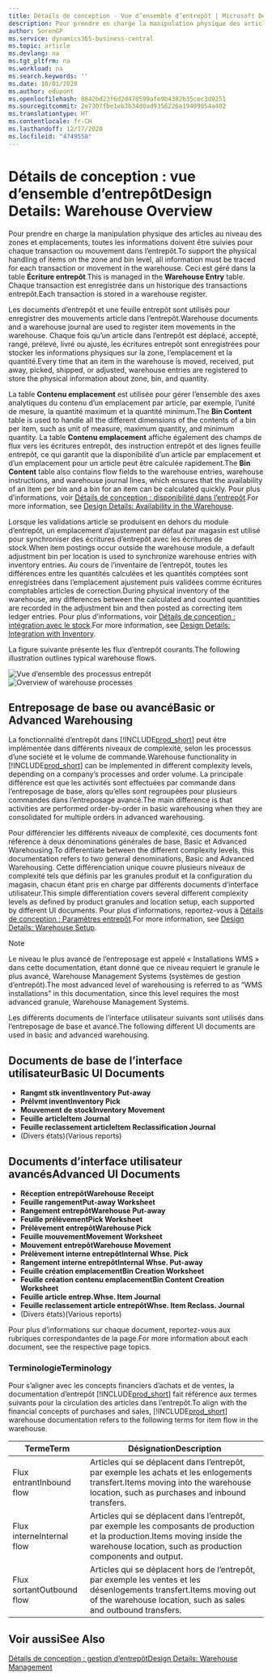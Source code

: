 ```yaml
---
title: Détails de conception - Vue d’ensemble d’entrepôt | Microsoft Docs
description: Pour prendre en charge la manipulation physique des articles au niveau des zones et emplacements, toutes les informations doivent être suivies pour chaque transaction ou mouvement dans l’entrepôt. Ceci est géré dans la table **Écriture entrepôt**. Chaque transaction est enregistrée dans un historique des transactions entrepôt.
author: SorenGP
ms.service: dynamics365-business-central
ms.topic: article
ms.devlang: na
ms.tgt_pltfrm: na
ms.workload: na
ms.search.keywords: ''
ms.date: 10/01/2020
ms.author: edupont
ms.openlocfilehash: 8842bd23f6d2d470599afe9b4382b35cec3d9251
ms.sourcegitcommit: 2e7307fbe1eb3b34d0ad9356226a19409054a402
ms.translationtype: HT
ms.contentlocale: fr-CH
ms.lasthandoff: 12/17/2020
ms.locfileid: "4749558"
---
```

# <a name="design-details-warehouse-overview"></a><span data-ttu-id="6f135-105">Détails de conception : vue d’ensemble d’entrepôt</span><span class="sxs-lookup"><span data-stu-id="6f135-105">Design Details: Warehouse Overview</span></span>
<span data-ttu-id="6f135-106">Pour prendre en charge la manipulation physique des articles au niveau des zones et emplacements, toutes les informations doivent être suivies pour chaque transaction ou mouvement dans l’entrepôt.</span><span class="sxs-lookup"><span data-stu-id="6f135-106">To support the physical handling of items on the zone and bin level, all information must be traced for each transaction or movement in the warehouse.</span></span> <span data-ttu-id="6f135-107">Ceci est géré dans la table **Écriture entrepôt**.</span><span class="sxs-lookup"><span data-stu-id="6f135-107">This is managed in the **Warehouse Entry** table.</span></span> <span data-ttu-id="6f135-108">Chaque transaction est enregistrée dans un historique des transactions entrepôt.</span><span class="sxs-lookup"><span data-stu-id="6f135-108">Each transaction is stored in a warehouse register.</span></span>  

<span data-ttu-id="6f135-109">Les documents d’entrepôt et une feuille entrepôt sont utilisés pour enregistrer des mouvements article dans l’entrepôt.</span><span class="sxs-lookup"><span data-stu-id="6f135-109">Warehouse documents and a warehouse journal are used to register item movements in the warehouse.</span></span> <span data-ttu-id="6f135-110">Chaque fois qu’un article dans l’entrepôt est déplacé, accepté, rangé, prélevé, livré ou ajusté, les écritures entrepôt sont enregistrées pour stocker les informations physiques sur la zone, l’emplacement et la quantité.</span><span class="sxs-lookup"><span data-stu-id="6f135-110">Every time that an item in the warehouse is moved, received, put away, picked, shipped, or adjusted, warehouse entries are registered to store the physical information about zone, bin, and quantity.</span></span>

<span data-ttu-id="6f135-111">La table **Contenu emplacement** est utilisée pour gérer l’ensemble des axes analytiques du contenu d’un emplacement par article, par exemple, l’unité de mesure, la quantité maximum et la quantité minimum.</span><span class="sxs-lookup"><span data-stu-id="6f135-111">The **Bin Content** table is used to handle all the different dimensions of the contents of a bin per item, such as unit of measure, maximum quantity, and minimum quantity.</span></span> <span data-ttu-id="6f135-112">La table **Contenu emplacement** affiche également des champs de flux vers les écritures entrepôt, des instruction entrepôt et des lignes feuille entrepôt, ce qui garantit que la disponibilité d’un article par emplacement et d’un emplacement pour un article peut être calculée rapidement.</span><span class="sxs-lookup"><span data-stu-id="6f135-112">The **Bin Content** table also contains flow fields to the warehouse entries, warehouse instructions, and warehouse journal lines, which ensures that the availability of an item per bin and a bin for an item can be calculated quickly.</span></span> <span data-ttu-id="6f135-113">Pour plus d’informations, voir [Détails de conception : disponibilité dans l’entrepôt](design-details-availability-in-the-warehouse.md).</span><span class="sxs-lookup"><span data-stu-id="6f135-113">For more information, see [Design Details: Availability in the Warehouse](design-details-availability-in-the-warehouse.md).</span></span>  

<span data-ttu-id="6f135-114">Lorsque les validations article se produisent en dehors du module d’entrepôt, un emplacement d’ajustement par défaut par magasin est utilisé pour synchroniser des écritures d’entrepôt avec les écritures de stock.</span><span class="sxs-lookup"><span data-stu-id="6f135-114">When item postings occur outside the warehouse module, a default adjustment bin per location is used to synchronize warehouse entries with inventory entries.</span></span> <span data-ttu-id="6f135-115">Au cours de l’inventaire de l’entrepôt, toutes les différences entre les quantités calculées et les quantités comptées sont enregistrées dans l’emplacement ajustement puis validées comme écritures comptables articles de correction.</span><span class="sxs-lookup"><span data-stu-id="6f135-115">During physical inventory of the warehouse, any differences between the calculated and counted quantities are recorded in the adjustment bin and then posted as correcting item ledger entries.</span></span> <span data-ttu-id="6f135-116">Pour plus d’informations, voir [Détails de conception : intégration avec le stock](design-details-integration-with-inventory.md).</span><span class="sxs-lookup"><span data-stu-id="6f135-116">For more information, see [Design Details: Integration with Inventory](design-details-integration-with-inventory.md).</span></span>  

<span data-ttu-id="6f135-117">La figure suivante présente les flux d’entrepôt courants.</span><span class="sxs-lookup"><span data-stu-id="6f135-117">The following illustration outlines typical warehouse flows.</span></span>  

<span data-ttu-id="6f135-118">![Vue d’ensemble des processus entrepôt](media/design_details_warehouse_management_overview.png "Vue d’ensemble des processus entrepôt")</span><span class="sxs-lookup"><span data-stu-id="6f135-118">![Overview of warehouse processes](media/design_details_warehouse_management_overview.png "Overview of warehouse processes")</span></span>  

## <a name="basic-or-advanced-warehousing"></a><span data-ttu-id="6f135-119">Entreposage de base ou avancé</span><span class="sxs-lookup"><span data-stu-id="6f135-119">Basic or Advanced Warehousing</span></span>  
<span data-ttu-id="6f135-120">La fonctionnalité d’entrepôt dans [!INCLUDE[prod_short](includes/prod_short.md)] peut être implémentée dans différents niveaux de complexité, selon les processus d’une société et le volume de commande.</span><span class="sxs-lookup"><span data-stu-id="6f135-120">Warehouse functionality in [!INCLUDE[prod_short](includes/prod_short.md)] can be implemented in different complexity levels, depending on a company’s processes and order volume.</span></span> <span data-ttu-id="6f135-121">La principale différence est que les activités sont effectuées par commande dans l’entreposage de base, alors qu’elles sont regroupées pour plusieurs commandes dans l’entreposage avancé.</span><span class="sxs-lookup"><span data-stu-id="6f135-121">The main difference is that activities are performed order-by-order in basic warehousing when they are consolidated for multiple orders in advanced warehousing.</span></span>  

 <span data-ttu-id="6f135-122">Pour différencier les différents niveaux de complexité, ces documents font référence à deux dénominations générales de base, Basic et Advanced Warehousing.</span><span class="sxs-lookup"><span data-stu-id="6f135-122">To differentiate between the different complexity levels, this documentation refers to two general denominations, Basic and Advanced Warehousing.</span></span> <span data-ttu-id="6f135-123">Cette différenciation unique couvre plusieurs niveaux de complexité tels que définis par les granules produit et la configuration du magasin, chacun étant pris en charge par différents documents d’interface utilisateur.</span><span class="sxs-lookup"><span data-stu-id="6f135-123">This simple differentiation covers several different complexity levels as defined by product granules and location setup, each supported by different UI documents.</span></span> <span data-ttu-id="6f135-124">Pour plus d’informations, reportez\-vous à [Détails de conception : Paramètres entrepôt](design-details-warehouse-setup.md).</span><span class="sxs-lookup"><span data-stu-id="6f135-124">For more information, see [Design Details: Warehouse Setup](design-details-warehouse-setup.md).</span></span>  

> [!NOTE]  
>  <span data-ttu-id="6f135-125">Le niveau le plus avancé de l’entreposage est appelé « Installations WMS » dans cette documentation, étant donné que ce niveau requiert le granule le plus avancé, Warehouse Management Systems (systèmes de gestion d’entrepôt).</span><span class="sxs-lookup"><span data-stu-id="6f135-125">The most advanced level of warehousing is referred to as “WMS installations” in this documentation, since this level requires the most advanced granule, Warehouse Management Systems.</span></span>  

 <span data-ttu-id="6f135-126">Les différents documents de l’interface utilisateur suivants sont utilisés dans l’entreposage de base et avancé.</span><span class="sxs-lookup"><span data-stu-id="6f135-126">The following different UI documents are used in basic and advanced warehousing.</span></span>  

## <a name="basic-ui-documents"></a><span data-ttu-id="6f135-127">Documents de base de l’interface utilisateur</span><span class="sxs-lookup"><span data-stu-id="6f135-127">Basic UI Documents</span></span>  

-   <span data-ttu-id="6f135-128">**Rangmt stk invent**</span><span class="sxs-lookup"><span data-stu-id="6f135-128">**Inventory Put-away**</span></span>  
-   <span data-ttu-id="6f135-129">**Prélvmt invent**</span><span class="sxs-lookup"><span data-stu-id="6f135-129">**Inventory Pick**</span></span>  
-   <span data-ttu-id="6f135-130">**Mouvement de stock**</span><span class="sxs-lookup"><span data-stu-id="6f135-130">**Inventory Movement**</span></span>  
-   <span data-ttu-id="6f135-131">**Feuille article**</span><span class="sxs-lookup"><span data-stu-id="6f135-131">**Item Journal**</span></span>  
-   <span data-ttu-id="6f135-132">**Feuille reclassement article**</span><span class="sxs-lookup"><span data-stu-id="6f135-132">**Item Reclassification Journal**</span></span>  
-   <span data-ttu-id="6f135-133">(Divers états)</span><span class="sxs-lookup"><span data-stu-id="6f135-133">(Various reports)</span></span>  

## <a name="advanced-ui-documents"></a><span data-ttu-id="6f135-134">Documents d’interface utilisateur avancés</span><span class="sxs-lookup"><span data-stu-id="6f135-134">Advanced UI Documents</span></span>  

-   <span data-ttu-id="6f135-135">**Réception entrepôt**</span><span class="sxs-lookup"><span data-stu-id="6f135-135">**Warehouse Receipt**</span></span>  
-   <span data-ttu-id="6f135-136">**Feuille rangement**</span><span class="sxs-lookup"><span data-stu-id="6f135-136">**Put-away Worksheet**</span></span>  
-   <span data-ttu-id="6f135-137">**Rangement entrepôt**</span><span class="sxs-lookup"><span data-stu-id="6f135-137">**Warehouse Put-away**</span></span>  
-   <span data-ttu-id="6f135-138">**Feuille prélèvement**</span><span class="sxs-lookup"><span data-stu-id="6f135-138">**Pick Worksheet**</span></span>  
-   <span data-ttu-id="6f135-139">**Prélèvement entrepôt**</span><span class="sxs-lookup"><span data-stu-id="6f135-139">**Warehouse Pick**</span></span>  
-   <span data-ttu-id="6f135-140">**Feuille mouvement**</span><span class="sxs-lookup"><span data-stu-id="6f135-140">**Movement Worksheet**</span></span>  
-   <span data-ttu-id="6f135-141">**Mouvement entrepôt**</span><span class="sxs-lookup"><span data-stu-id="6f135-141">**Warehouse Movement**</span></span>  
-   <span data-ttu-id="6f135-142">**Prélèvement interne entrepôt**</span><span class="sxs-lookup"><span data-stu-id="6f135-142">**Internal Whse. Pick**</span></span>  
-   <span data-ttu-id="6f135-143">**Rangement interne entrepôt**</span><span class="sxs-lookup"><span data-stu-id="6f135-143">**Internal Whse. Put-away**</span></span>  
-   <span data-ttu-id="6f135-144">**Feuille création emplacement**</span><span class="sxs-lookup"><span data-stu-id="6f135-144">**Bin Creation Worksheet**</span></span>  
-   <span data-ttu-id="6f135-145">**Feuille création contenu emplacement**</span><span class="sxs-lookup"><span data-stu-id="6f135-145">**Bin Content Creation Worksheet**</span></span>  
-   <span data-ttu-id="6f135-146">**Feuille article entrep.**</span><span class="sxs-lookup"><span data-stu-id="6f135-146">**Whse. Item Journal**</span></span>  
-   <span data-ttu-id="6f135-147">**Feuille reclassement article entrepôt**</span><span class="sxs-lookup"><span data-stu-id="6f135-147">**Whse. Item Reclass. Journal**</span></span>  
-   <span data-ttu-id="6f135-148">(Divers états)</span><span class="sxs-lookup"><span data-stu-id="6f135-148">(Various reports)</span></span>  

<span data-ttu-id="6f135-149">Pour plus d’informations sur chaque document, reportez-vous aux rubriques correspondantes de la page.</span><span class="sxs-lookup"><span data-stu-id="6f135-149">For more information about each document, see the respective page topics.</span></span>  

### <a name="terminology"></a><span data-ttu-id="6f135-150">Terminologie</span><span class="sxs-lookup"><span data-stu-id="6f135-150">Terminology</span></span>  
<span data-ttu-id="6f135-151">Pour s’aligner avec les concepts financiers d’achats et de ventes, la documentation d’entrepôt [!INCLUDE[prod_short](includes/prod_short.md)] fait référence aux termes suivants pour la circulation des articles dans l’entrepôt.</span><span class="sxs-lookup"><span data-stu-id="6f135-151">To align with the financial concepts of purchases and sales, [!INCLUDE[prod_short](includes/prod_short.md)] warehouse documentation refers to the following terms for item flow in the warehouse.</span></span>  

|<span data-ttu-id="6f135-152">Terme</span><span class="sxs-lookup"><span data-stu-id="6f135-152">Term</span></span>|<span data-ttu-id="6f135-153">Désignation</span><span class="sxs-lookup"><span data-stu-id="6f135-153">Description</span></span>|  
|----------|---------------------------------------|  
|<span data-ttu-id="6f135-154">Flux entrant</span><span class="sxs-lookup"><span data-stu-id="6f135-154">Inbound flow</span></span>|<span data-ttu-id="6f135-155">Articles qui se déplacent dans l’entrepôt, par exemple les achats et les enlogements transfert.</span><span class="sxs-lookup"><span data-stu-id="6f135-155">Items moving into the warehouse location, such as purchases and inbound transfers.</span></span>|  
|<span data-ttu-id="6f135-156">Flux interne</span><span class="sxs-lookup"><span data-stu-id="6f135-156">Internal flow</span></span>|<span data-ttu-id="6f135-157">Articles qui se déplacent dans l’entrepôt, par exemple les composants de production et la production.</span><span class="sxs-lookup"><span data-stu-id="6f135-157">Items moving inside the warehouse location, such as production components and output.</span></span>|  
|<span data-ttu-id="6f135-158">Flux sortant</span><span class="sxs-lookup"><span data-stu-id="6f135-158">Outbound flow</span></span>|<span data-ttu-id="6f135-159">Articles qui se déplacent hors de l’entrepôt, par exemple les ventes et les désenlogements transfert.</span><span class="sxs-lookup"><span data-stu-id="6f135-159">Items moving out of the warehouse location, such as sales and outbound transfers.</span></span>|  

## <a name="see-also"></a><span data-ttu-id="6f135-160">Voir aussi</span><span class="sxs-lookup"><span data-stu-id="6f135-160">See Also</span></span>  
 [<span data-ttu-id="6f135-161">Détails de conception : gestion d’entrepôt</span><span class="sxs-lookup"><span data-stu-id="6f135-161">Design Details: Warehouse Management</span></span>](design-details-warehouse-management.md)
